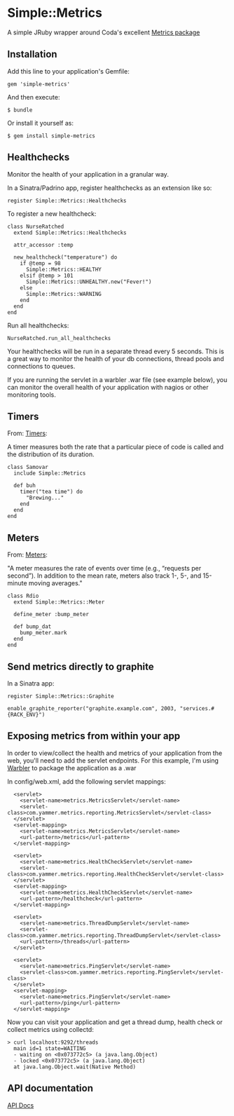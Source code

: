 # Simple::Metrics

A simple JRuby wrapper around Coda's excellent <a href="http://metrics.codahale.com/">Metrics package</a>

## Installation

Add this line to your application's Gemfile:

    gem 'simple-metrics'

And then execute:

    $ bundle

Or install it yourself as:

    $ gem install simple-metrics

## Healthchecks

Monitor the health of your application in a granular way.

In a Sinatra/Padrino app, register healthchecks as an extension like so:

    register Simple::Metrics::Healthchecks

To register a new healthcheck:

    class NurseRatched
      extend Simple::Metrics::Healthchecks

      attr_accessor :temp

      new_healthcheck("temperature") do
        if @temp = 98
          Simple::Metrics::HEALTHY
        elsif @temp > 101
          Simple::Metrics::UNHEALTHY.new("Fever!")
        else
          Simple::Metrics::WARNING
        end
      end
    end

Run all healthchecks:

    NurseRatched.run_all_healthchecks

Your healthchecks will be run in a separate thread every 5 seconds. This is a great way to monitor the health of your db connections, thread pools and connections to queues.

If you are running the servlet in a warbler .war file (see example below), you can monitor the overall health of your application with nagios or other monitoring tools.

## Timers

From: <a href="http://metrics.codahale.com/getting-started/#timers">Timers</a>:

A timer measures both the rate that a particular piece of code is called and the distribution of its duration.

    class Samovar
      include Simple::Metrics

      def buh
        timer("tea time") do
          "Brewing..."
        end
      end
    end

## Meters

From: <a href="http://metrics.codahale.com/getting-started/#meters">Meters</a>:

"A meter measures the rate of events over time (e.g., “requests per second”). In addition to the mean rate, meters also track 1-, 5-, and 15-minute moving averages."

    class Rdio
      extend Simple::Metrics::Meter

      define_meter :bump_meter

      def bump_dat
        bump_meter.mark
      end
    end

## Send metrics directly to graphite
   
In a Sinatra app:

    register Simple::Metrics::Graphite

    enable_graphite_reporter("graphite.example.com", 2003, "services.#{RACK_ENV}")

## Exposing metrics from within your app

In order to view/collect the health and metrics of your application from the web, you'll need to add the servlet endpoints.
For this example, I'm using <a href="https://github.com/jruby/warbler">Warbler</a> to package
the application as a .war

In config/web.xml, add the following servlet mappings:

      <servlet>
        <servlet-name>metrics.MetricsServlet</servlet-name>
        <servlet-class>com.yammer.metrics.reporting.MetricsServlet</servlet-class>
      </servlet>
      <servlet-mapping>
        <servlet-name>metrics.MetricsServlet</servlet-name>
        <url-pattern>/metrics</url-pattern>
      </servlet-mapping>

      <servlet>
        <servlet-name>metrics.HealthCheckServlet</servlet-name>
        <servlet-class>com.yammer.metrics.reporting.HealthCheckServlet</servlet-class>
      </servlet>
      <servlet-mapping>
        <servlet-name>metrics.HealthCheckServlet</servlet-name>
        <url-pattern>/healthcheck</url-pattern>
      </servlet-mapping>

      <servlet>
        <servlet-name>metrics.ThreadDumpServlet</servlet-name>
        <servlet-class>com.yammer.metrics.reporting.ThreadDumpServlet</servlet-class>
        <url-pattern>/threads</url-pattern>
      </servlet>

      <servlet>
        <servlet-name>metrics.PingServlet</servlet-name>
        <servlet-class>com.yammer.metrics.reporting.PingServlet</servlet-class>
      </servlet>
      <servlet-mapping>
        <servlet-name>metrics.PingServlet</servlet-name>
        <url-pattern>/ping</url-pattern>
      </servlet-mapping>

Now you can visit your application and get a thread dump, health check or collect metrics using collectd:

    > curl localhost:9292/threads
      main id=1 state=WAITING
      - waiting on <0x073772c5> (a java.lang.Object)
      - locked <0x073772c5> (a java.lang.Object)
      at java.lang.Object.wait(Native Method)

## API documentation

<a href="http://simplefinance.github.io/simple-metrics/">API Docs</a>